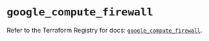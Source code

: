 # `google_compute_firewall`

Refer to the Terraform Registry for docs: [`google_compute_firewall`](https://registry.terraform.io/providers/hashicorp/google/5.36.0/docs/resources/compute_firewall).
